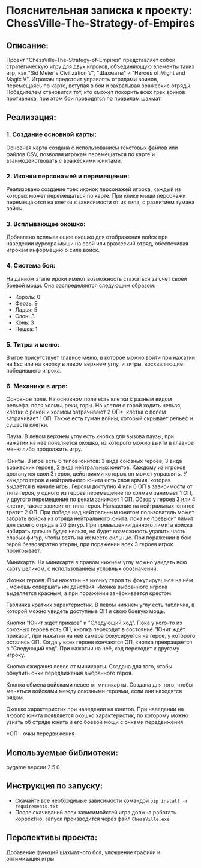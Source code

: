 # Пояснительная записка к проекту: ChessVille-The-Strategy-of-Empires

## Описание:

Проект "ChessVille-The-Strategy-of-Empires" представляет собой стратегическую игру для двух игроков, объединяющую элементы таких игр, как "Sid Meier's Civilization V", "Шахматы" и "Heroes of Might and Magic V". Игрокам предстоит управлять отрядами воинов, перемещаясь по карте, вступая в бои и захватывая вражеские отряды. Победителем становится тот, кто сможет покорить всех трех воинов противника, при этом бои проводятся по правилам шахмат.

## Реализация:

### 1. Создание основной карты:

Основная карта создана с использованием текстовых файлов или файлов CSV, позволяя игрокам перемещаться по карте и взаимодействовать с вражескими юнитами.

### 2. Иконки персонажей и перемещение:

Реализовано создание трех иконок персонажей игрока, каждый из которых может перемещаться по карте. При клике мыши персонажи перемещаются на клетки в зависимости от их типа, с развитием тумана войны.

### 3. Всплывающее окошко:

Добавлено всплывающее окошко для отображения войск при наведении курсора мыши на свой или вражеский отряд, обеспечивая игрокам информацию о силе войск.

### 4. Система боя:

На данном этапе ироки имеют возможность стажаться за счет своей боевой мощи. Она распределяется следующим образом:

- Король: 0
- Ферзь: 9
- Ладья: 5
- Слон: 3
- Конь: 3
- Пешка: 1

### 5. Титры и меню:

В игре присутствует главное меню, в которое можно войти при нажатии на Esc или на кнопку в левом верхнем углу, и титры, восхваляющие победившего игрока.

### 6. Механики в игре:

Основное поле. На основном поле есть клетки с разным видом рельефа: поля холмы, реки, горы. На клетки с горой ходить нельзя, клетки с рекой и холмом затрачивают 2 ОП\*, клетка с полем затрачивает 1 ОП. Также есть туман войны, который скрывает рельеф и существ клетки.

Пауза. В левом верхнем углу есть кнопка для вызова паузы, при нажатии на неё появляется окошко, из которого можно выйти в главное меню либо продолжить игру.

Юниты. В игре есть 6 типов юнитов: 3 вида союзных героев, 3 вида вражеских героев, 2 вида нейтральных юнитов. Каждому из игроков достанутся свои 3 героя, действиями которых он может управлять. У каждого героя и нейтрального юнита есть своя армия. которая выдаётся в начале игры. Героям доступно 4 или 6 ОП в зависимости от типа героя, у одного из героев перемещение по холмам занимает 1 ОП, у другого перемещение по рекам занимает 1 ОП. Обзор у героев 3 или 4 клетки, также зависит от типа героя. Нападение на нейтральных юнитов тратит 2 ОП. При победе над нейтральным юнитом пользователь может забрать войска из отряда нейтрального юнита, пока не превысит лимит для своего отряда в 20 фигур. При превышении данного лимита войска набирать дальше будет нельзя, но будет возможность удалить часть слабых фигур, чтобы взять на их место сильные. При поражении в бою герой безвозвратно утерян, при поражении всех 3 героев игрок проигрывает.

Миникарта. На миникарте в правом нижнем углу можно увидеть всю карту целиком, с использованием условных обозначений.

Иконки героев. При нажатии на иконку героя ты фокусируешься на нём , можешь совершать им действия. Иконка выбранного игрока выделяется красным, а при поражении зачёркивается крестом.

Табличка кратких характеристик. В левом нижнем углу есть табличка, в которой можно увидеть доступные ОП и свою боевую мощь.

Кнопки "Юнит ждёт приказа" и "Следующий ход". Пока у кого-то из союзных героев есть ОП, кнопка переходит в состояние "Юнит ждёт приказа", при нажатии на неё камера фокусируется на герое, у которого остались ОП. Когда у всех героев кончаются ОП, кнопка превращается в "Следующий ход". При нажатии на неё, ход переходит к другому игроку.

Кнопка ожидания левее от миникарты. Создана для того, чтобы обнулить очки передвижения выбранного героя.

Кнопка обмена войсками левее от миникарты. Создана для того, чтобы меняться войсками между союзными героями, если они находятся рядом.

Окошко характеристик при наведении на юнитов. При наведении на любого юнита появляется окошко характеристик, по которому можно узнать об отряде юнита и его боевой мощи с очками передвижения.

\*ОП - очки передвижения

## Используемые библиотеки:

pygame версии 2.5.0

## Инструкция по запуску:

- Скачайте все необходимые зависимости командой `pip install -r requirements.txt`
- После скачиваний всех зависимойстей игра должна работать корректно, запуск производится через файл `ChessVille.exe`

## Перспективы проекта:

Добавение функций шахматного боя, улкчшение графики и оптимизация игры
